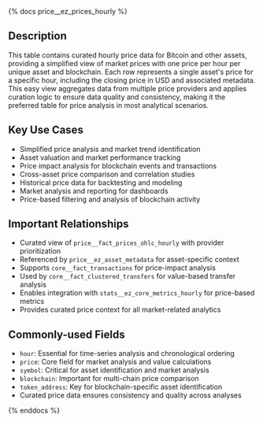 {% docs price__ez_prices_hourly %}

## Description
This table contains curated hourly price data for Bitcoin and other assets, providing a simplified view of market prices with one price per hour per unique asset and blockchain. Each row represents a single asset's price for a specific hour, including the closing price in USD and associated metadata. This easy view aggregates data from multiple price providers and applies curation logic to ensure data quality and consistency, making it the preferred table for price analysis in most analytical scenarios.

## Key Use Cases
- Simplified price analysis and market trend identification
- Asset valuation and market performance tracking
- Price impact analysis for blockchain events and transactions
- Cross-asset price comparison and correlation studies
- Historical price data for backtesting and modeling
- Market analysis and reporting for dashboards
- Price-based filtering and analysis of blockchain activity

## Important Relationships
- Curated view of `price__fact_prices_ohlc_hourly` with provider prioritization
- Referenced by `price__ez_asset_metadata` for asset-specific context
- Supports `core__fact_transactions` for price-impact analysis
- Used by `core__fact_clustered_transfers` for value-based transfer analysis
- Enables integration with `stats__ez_core_metrics_hourly` for price-based metrics
- Provides curated price context for all market-related analytics

## Commonly-used Fields
- `hour`: Essential for time-series analysis and chronological ordering
- `price`: Core field for market analysis and value calculations
- `symbol`: Critical for asset identification and market analysis
- `blockchain`: Important for multi-chain price comparison
- `token_address`: Key for blockchain-specific asset identification
- Curated price data ensures consistency and quality across analyses

{% enddocs %} 